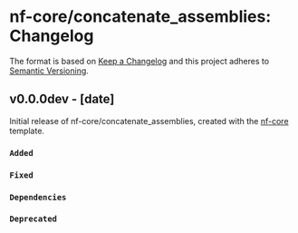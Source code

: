 # nf-core/concatenate_assemblies: Changelog

The format is based on [Keep a Changelog](https://keepachangelog.com/en/1.0.0/)
and this project adheres to [Semantic Versioning](https://semver.org/spec/v2.0.0.html).

## v0.0.0dev - [date]

Initial release of nf-core/concatenate_assemblies, created with the [nf-core](https://nf-co.re/) template.

### `Added`

### `Fixed`

### `Dependencies`

### `Deprecated`
